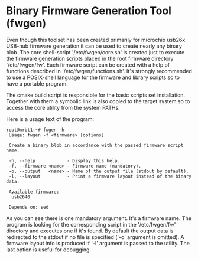 # Binary Firmware Generation Tool (fwgen)

Even though this toolset has been created primarily for microchip usb26x USB-hub
firmware generation it can be used to create nearly any binary blob. The core
shell-script '/etc/fwgen/core.sh' is created just to execute the firmware
generation scripts placed in the root firmware directory '/etc/fwgen/fw'. Each
firmware script can be created with a help of functions described in
'/etc/fwgen/functions.sh'. It's strongly recommended to use a POSIX-shell
language for the firmware and library scripts so to have a portable program.

The cmake build script is responsible for the basic scripts set installation. Together
with them a symbolic link is also copied to the target system so to access the core
utility from the system PATHs.

Here is a usage text of the program:

```
root@mrbt1:~# fwgen -h
 Usage: fwgen -f <firmware> [options]

 Create a binary blob in accordance with the passed firmware script name.

 -h, --help            - Display this help.
 -f, --firmware <name> - Firmware name (mandatory).
 -o, --output   <name> - Name of the output file (stdout by default).
 -l, --layout          - Print a firmware layout instead of the binary data.

 Available firmware:
  usb2640

 Depends on: sed
```

As you can see there is one mandatory argument. It's a firmware name. The program
is looking for the corresponding script in the '/etc/fwgen/fw' directory and
executes one if it's found. By default the output data is redirected to the stdout
if no file is specified ('-o' argument is omitted). A firmware layout info is
produced if '-l' argument is passed to the utility. The last option is useful for
debugging.
